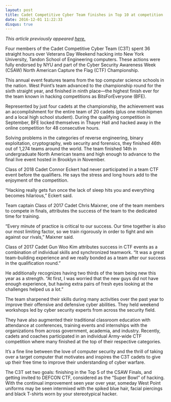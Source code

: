 ```yaml
---
layout: post
title: Cadet Competitive Cyber Team finishes in Top 10 at competition
date: 2016-12-01 11:22:33
disqus: true
---
```


_This article previously appeared [here.](http://www.pointerview.com/2016/12/01/cadet-competitive-cyber-team-finishes-in-top-10-at-competition/)_

Four members of the Cadet Competitive Cyber Team (C3T) spent 36 straight hours over Veterans Day Weekend hacking into New York University, Tandon School of Engineering computers. These actions were fully endorsed by NYU and part of the Cyber Security Awareness Week (CSAW) North American Capture the Flag (CTF) Championship.

This annual event features teams from the top computer science schools in the nation. West Point’s team advanced to the championship round for the sixth straight year, and finished in ninth place—the highest finish ever for the team known in hacking competitions as BitsForEveryone (BFE).

Represented by just four cadets at the championship, the achievement was an accomplishment for the entire team of 20 cadets (plus one midshipmen and a local high school student). During the qualifying competition in September, BFE locked themselves in Thayer Hall and hacked away in the online competition for 48 consecutive hours.

Solving problems in the categories of reverse engineering, binary exploitation, cryptography, web security and forensics, they finished 46th out of 1,274 teams around the world. The team finished 14th in undergraduate North American teams and high enough to advance to the final live event hosted in Brooklyn in November.

Class of 2018 Cadet Connor Eckert had never participated in a team CTF event before the qualifiers. He says the stress and long hours add to the enjoyment of the competition.

“Hacking really gets fun once the lack of sleep hits you and everything becomes hilarious,” Eckert said.

Team captain Class of 2017 Cadet Chris Maixner, one of the team members to compete in finals, attributes the success of the team to the dedicated time for training.

“Every minute of practice is critical to our success. Our time together is also our most limiting factor, so we train rigorously in order to fight and win against our rivals,” Maixner said.

Class of 2017 Cadet Gun Woo Kim attributes success in CTF events as a combination of individual skills and synchronized teamwork. “It was a great team-building experience and we really bonded as a team after our success in the qualification round.”

He additionally recognizes having two thirds of the team being new this year as a strength. “At first, I was worried that the new guys did not have enough experience, but having extra pairs of fresh eyes looking at the challenges helped us a lot.”

The team sharpened their skills during many activities over the past year to improve their offensive and defensive cyber abilities. They held weekend workshops led by cyber security experts from across the security field.

They have also augmented their traditional classroom education with attendance at conferences, training events and internships with the organizations from across government, academia, and industry. Recently, cadets and coaches participated in an individual Army-wide CTF competition where many finished at the top of their respective categories.

It’s a fine line between the love of computer security and the thrill of taking over a target computer that motivates and inspires the C3T cadets to give up their free time to improve their understanding of cyber warfare.

The C3T set two goals: finishing in the Top 5 of the CSAW Finals, and getting invited to DEFCON CTF, considered as the “Super Bowl” of hacking. With the continual improvement seen year over year, someday West Point uniforms may be seen intermixed with the spiked blue hair, facial piercings and black T-shirts worn by your stereotypical hacker.